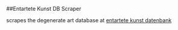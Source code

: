 ##Entartete Kunst DB Scraper

scrapes the degenerate art database at [entartete kunst datenbank](http://emuseum.campus.fu-berlin.de/eMuseumPlus?service=ExternalInterface&lang=de)
